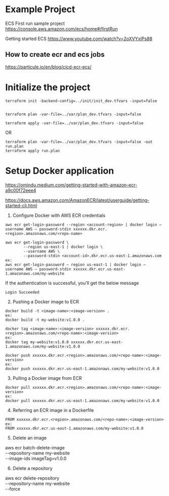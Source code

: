 # Example Project 

ECS First run sample project 
https://console.aws.amazon.com/ecs/home#/firstRun 

Getting started ECS
https://www.youtube.com/watch?v=2oXVYxIPs88


## How to create ecr and ecs jobs
https://particule.io/en/blog/cicd-ecr-ecs/












# Initialize the project 
```
terraform init -backend-config=../init/init_dev.tfvars -input=false


terraform plan -var-file=../var/plan_dev.tfvars -input=false

terraform apply -var-file=../var/plan_dev.tfvars -input=false
```
OR 
```
terraform plan -var-file=../var/plan_dev.tfvars -input=false -out run.plan
terraform apply run.plan
```

# Setup Docker application
https://omindu.medium.com/getting-started-with-amazon-ecr-a9c00f72eee4 

https://docs.aws.amazon.com/AmazonECR/latest/userguide/getting-started-cli.html 

1. Configure Docker with AWS ECR credentials
```
aws ecr get-login-password --region <account-region> | docker login — username AWS — password-stdin xxxxxx.dkr.ecr.<region>.amazonaws.com/<repo-name>

aws ecr get-login-password \
        --region us-east-1 | docker login \
        --username AWS \
        --password-stdin <account-id>.dkr.ecr.us-east-1.amazonaws.com
ex:
aws ecr get-login-password — region us-east-1 | docker login — username AWS — password-stdin xxxxxx.dkr.ecr.us-east-1.amazonaws.com/my-website
```
If the authentication is successful, you’ll get the below message
```
Login Succeeded
```

2. Pushing a Docker image to ECR
```
docker build -t <image-name>:<image-version> .
ex:
docker build -t my-website:v1.0.0 .
```

```
docker tag <image-name>:<image-version> xxxxxx.dkr.ecr.<region>.amazonaws.com/<repo-name>:<image-version>
ex:
docker tag my-website:v1.0.0 xxxxxx.dkr.ecr.us-east-1.amazonaws.com/my-website:v1.0.0
```
```
docker push xxxxxx.dkr.ecr.<region>.amazonaws.com/<repo-name>:<image-version>
ex:
docker push xxxxxx.dkr.ecr.us-east-1.amazonaws.com/my-website:v1.0.0
```

3. Pulling a Docker image from ECR
```
docker pull xxxxxx.dkr.ecr.<region>.amazonaws.com/<repo-name>:<image-version>
ex:
docker pull xxxxxx.dkr.ecr.us-east-1.amazonaws.com/my-website:v1.0.0
```

4. Referring an ECR image in a Dockerfile
```
FROM xxxxxx.dkr.ecr.<region>.amazonaws.com/<repo-name>:<image-version>
ex:
FROM xxxxxx.dkr.ecr.us-east-1.amazonaws.com/my-website:v1.0.0
```

5. Delete an image

aws ecr batch-delete-image \
      --repository-name my-website \
      --image-ids imageTag=v1.0.0


6. Delete a repository

aws ecr delete-repository \
      --repository-name my-website \
      --force


